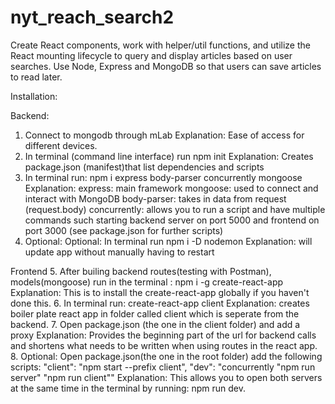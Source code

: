 # nyt_reach_search2
 Create React components, work with helper/util functions, and utilize the React mounting lifecycle to query and display articles based on user searches. Use Node, Express and MongoDB so that users can save articles to read later.

Installation:

Backend:

1. Connect to mongodb through mLab
   Explanation: Ease of access for different devices.
2. In terminal (command line interface) run npm init
   Explanation: Creates package.json (manifest)that list dependencies and scripts
3. In terminal run: npm i express body-parser concurrently mongoose
   Explanation:
   express: main framework
   mongoose: used to connect and interact with MongoDB
   body-parser: takes in data from request (request.body)
   concurrently: allows you to run a script and have multiple commands such starting backend server on port 5000 and frontend on port 3000 (see package.json for further scripts)
4. Optional: Optional: In terminal run npm i -D nodemon
   Explanation: will update app without manually having to restart

Frontend
5. After builing backend routes(testing with Postman), models(mongoose) run in the      terminal : npm i -g create-react-app
   Explanation: This is to install the create-react-app globally if you haven't done this.
6. In terminal run: create-react-app client
   Explanation: creates boiler plate react app in folder called client which is seperate from the backend.
7. Open package.json (the one in the client folder) and add a proxy
   Explanation: Provides the beginning part of the url for backend calls and shortens what needs to be written when using routes in the react app.
8. Optional: Open package.json(the one in the root folder) add the following scripts:
    "client": "npm start --prefix client",
    "dev": "concurrently \"npm run server\" \"npm run client\""
   Explanation: This allows you to open both servers at the same time in the terminal by running: npm run dev.

